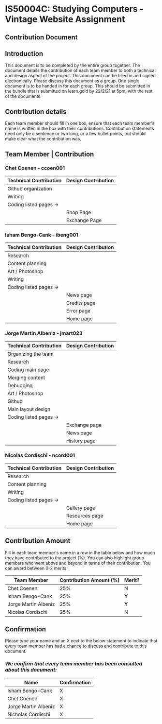 # IS50004C: Studying Computers -Vintage Website Assignment

## Contribution Document

## Introduction

This document is to be completed by the entire group together. The document details the contribution of each team member to both a technical and design aspect of the project. This document can be filled in and signed electronically. Please discuss this document as a group. One single document is to be handed in for each group. This should be submitted in the bundle that is submitted on learn.gold by 22/2/21 at 5pm, with the rest of the documents.

## Contribution details

Each team member should fill in one box, ensure that each team member's name is written in the box with their contributions. Contribution statements need only be a sentence or two long, or a few bullet points, but should make clear what the contribution was.

## Team Member | Contribution

### Chet Coenen - ccoen001

|Technical Contribution|Design Contribution|
|--|--|
|Github organization||
|Writing||
|Coding listed pages ->||
||Shop Page|
||Exchange Page|

### Isham Bengo-Cank - ibeng001

|Technical Contribution|Design Contribution|
|--|--|
|Research|
|Content planning|
|Art / Photoshop|
|Writing|
|Coding listed pages ->||
||News page|
||Credits page|
||Error page|
||Home page|

### Jorge Martin Albeniz - jmart023

|Technical Contribution|Design Contribution|
|--|--|
|Organizing the team||
|Research||
|Coding main page||
|Merging content||
|Debugging||
|Art / Photoshop||
|Github||
|Main layout design||
|Coding listed pages ->||
||Exchange page|
||News page|
||History page|

### Nicolas Cordischi - ncord001

|Technical Contribution|Design Contribution|
|--|--|
|Research||
|Content planning||
|Writing||
|Coding listed pages ->||
||Gallery page|
||Resources page|
||Home page|

## Contribution Amount

Fill in each team member's name in a row in the table below and how much they have contributed to the project (%). You can also highlight group members who went above and beyond in terms of their contribution. You can award between 0-2 merits.

|Team Member|Contribution Amount (%)|Merit?|
|--|--|--|
|Chet Coenen|25%|N|
|Isham Bengo-Cank|25%|**Y**|
|Jorge Martin Albeniz |25%|**Y**|
|Nicolas Cordischi|25%|N|

## Confirmation

Please type your name and an X next to the below statement to indicate that every team member has had a chance to discuss and contribute to this document.

### *We confirm that every team member has been consulted about this document:*

|Name|Confirmation|
|--|--|
|Isham Bengo-Cank|X|
|Chet Coenen|X|
|Jorge Martin Albeniz|X|
|Nicholas Cordischi|X|
